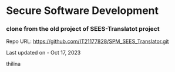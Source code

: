 # Secure Software Development

### clone from the old project of SEES-Translatot project

Repo URL: https://github.com/IT21177828/SPM_SEES_Translator.git

Last updated on - Oct 17, 2023

thilina
